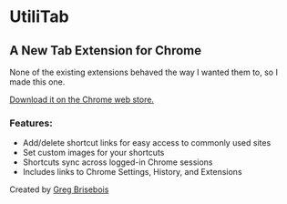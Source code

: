 # UtiliTab
## A New Tab Extension for Chrome

None of the existing extensions behaved the way I wanted them to, so I made this one.

[Download it on the Chrome web store.](https://chrome.google.com/webstore/detail/utilitab/poodedipoelbijcbigkmbgpjipbjjhil)

### Features:
* Add/delete shortcut links for easy access to commonly used sites
* Set custom images for your shortcuts
* Shortcuts sync across logged-in Chrome sessions
* Includes links to Chrome Settings, History, and Extensions

Created by [Greg Brisebois](https://gregbrisebois.com)
